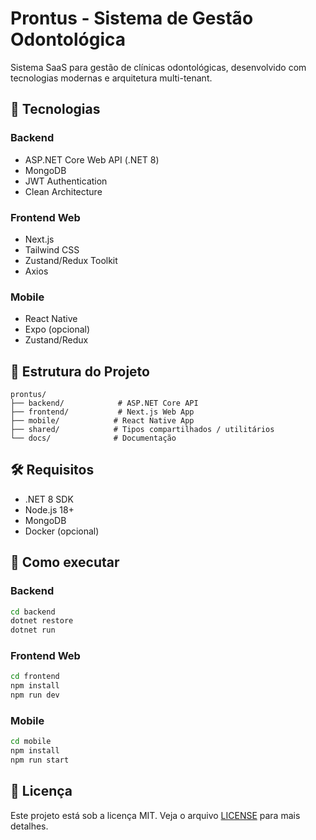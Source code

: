 # Prontus - Sistema de Gestão Odontológica

Sistema SaaS para gestão de clínicas odontológicas, desenvolvido com tecnologias modernas e arquitetura multi-tenant.

## 🚀 Tecnologias

### Backend
- ASP.NET Core Web API (.NET 8)
- MongoDB
- JWT Authentication
- Clean Architecture

### Frontend Web
- Next.js
- Tailwind CSS
- Zustand/Redux Toolkit
- Axios

### Mobile
- React Native
- Expo (opcional)
- Zustand/Redux

## 📁 Estrutura do Projeto

```
prontus/
├── backend/            # ASP.NET Core API
├── frontend/           # Next.js Web App
├── mobile/            # React Native App
├── shared/            # Tipos compartilhados / utilitários
└── docs/              # Documentação
```

## 🛠️ Requisitos

- .NET 8 SDK
- Node.js 18+
- MongoDB
- Docker (opcional)

## 🚀 Como executar

### Backend
```bash
cd backend
dotnet restore
dotnet run
```

### Frontend Web
```bash
cd frontend
npm install
npm run dev
```

### Mobile
```bash
cd mobile
npm install
npm run start
```

## 📝 Licença

Este projeto está sob a licença MIT. Veja o arquivo [LICENSE](LICENSE) para mais detalhes. 